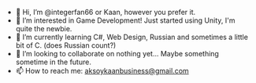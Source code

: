 - 👋 Hi, I’m @integerfan66 or Kaan, however you prefer it.
- 👀 I’m interested in Game Development! Just started using Unity, I'm quite the newbie.
- 🌱 I’m currently learning C#, Web Design, Russian and sometimes a little bit of C. (does Russian count?)
- 💞️ I’m looking to collaborate on nothing yet... Maybe something sometime in the future.
- 📫 How to reach me: aksoykaanbusiness@gmail.com


